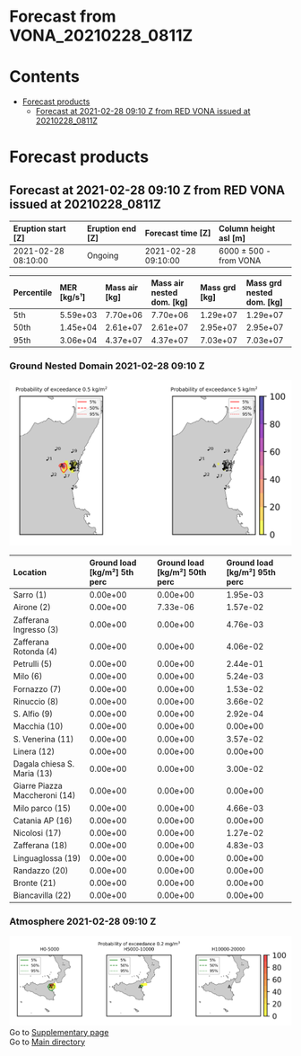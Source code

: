 
Forecast from VONA_20210228_0811Z
=================================

Contents
========

* [Forecast products](#forecast-products)
	* [Forecast at 2021-02-28 09:10 Z from RED VONA issued at 20210228_0811Z](#forecast-at-2021-02-28-0910-z-from-red-vona-issued-at-20210228_0811z)

# Forecast products

## Forecast at 2021-02-28 09:10 Z from RED VONA issued at 20210228_0811Z
  

|Eruption start [Z]|Eruption end [Z]|Forecast time [Z]|Column height asl [m]|
| :--- | :--- | :--- | :--- |
|2021-02-28 08:10:00|Ongoing|2021-02-28 09:10:00|6000 ± 500 - from VONA|
  
  

|Percentile|MER [kg/s¹]|Mass air [kg]|Mass air nested dom. [kg]|Mass grd [kg]|Mass grd nested dom. [kg]|
| :--- | :--- | :--- | :--- | :--- | :--- |
|5th|5.59e+03|7.70e+06|7.70e+06|1.29e+07|1.29e+07|
|50th|1.45e+04|2.61e+07|2.61e+07|2.95e+07|2.95e+07|
|95th|3.06e+04|4.37e+07|4.37e+07|7.03e+07|7.03e+07|
  

### Ground Nested Domain 2021-02-28 09:10 Z
  
![](./figures/probability_grd_2021_02_28_0910_grid_1_1.png)  
  
  
  
  
  
  
  
  
  
  
  
  
  
  
  
  
  
  
  
  
  

|Location|Ground load [kg/m²] 5th perc|Ground load [kg/m²] 50th perc|Ground load [kg/m²] 95th perc|
| :--- | :--- | :--- | :--- |
|Sarro (1)|0.00e+00|0.00e+00|1.95e-03|
|Airone (2)|0.00e+00|7.33e-06|1.57e-02|
|Zafferana Ingresso (3)|0.00e+00|0.00e+00|4.76e-03|
|Zafferana Rotonda (4)|0.00e+00|0.00e+00|4.06e-02|
|Petrulli (5)|0.00e+00|0.00e+00|2.44e-01|
|Milo (6)|0.00e+00|0.00e+00|5.24e-03|
|Fornazzo (7)|0.00e+00|0.00e+00|1.53e-02|
|Rinuccio (8)|0.00e+00|0.00e+00|3.66e-02|
|S. Alfio (9)|0.00e+00|0.00e+00|2.92e-04|
|Macchia (10)|0.00e+00|0.00e+00|0.00e+00|
|S. Venerina (11)|0.00e+00|0.00e+00|3.57e-02|
|Linera (12)|0.00e+00|0.00e+00|0.00e+00|
|Dagala chiesa S. Maria (13)|0.00e+00|0.00e+00|3.00e-02|
|Giarre Piazza Maccheroni (14)|0.00e+00|0.00e+00|0.00e+00|
|Milo parco (15)|0.00e+00|0.00e+00|4.66e-03|
|Catania AP (16)|0.00e+00|0.00e+00|0.00e+00|
|Nicolosi (17)|0.00e+00|0.00e+00|1.27e-02|
|Zafferana (18)|0.00e+00|0.00e+00|4.83e-03|
|Linguaglossa (19)|0.00e+00|0.00e+00|0.00e+00|
|Randazzo (20)|0.00e+00|0.00e+00|0.00e+00|
|Bronte (21)|0.00e+00|0.00e+00|0.00e+00|
|Biancavilla (22)|0.00e+00|0.00e+00|0.00e+00|
  

### Atmosphere 2021-02-28 09:10 Z
  
![](./figures/probability_air_2021_02_28_0910_grid_2_conclev_1_1.png)  
Go to [Supplementary page](Supplementary_page.md)  
Go to [Main directory](https://github.com/federicapardini/Real_time_ash_forecast)